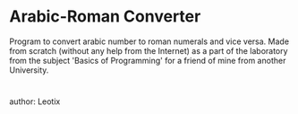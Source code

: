 # Arabic-Roman Converter
Program to convert arabic number to roman numerals and vice versa. 
Made from scratch (without any help from the Internet) as a part 
of the laboratory from the subject 'Basics of Programming' for 
a friend of mine from another University.
#
  author: Leotix
